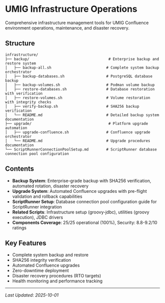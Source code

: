 # UMIG Infrastructure Operations

Comprehensive infrastructure management tools for UMIG Confluence environment operations, maintenance, and disaster recovery.

## Structure

```
infrastructure/
├── backup/                                    # Enterprise backup and restore system
│   ├── backup-all.sh                         # Complete system backup orchestrator
│   ├── backup-databases.sh                   # PostgreSQL database backup
│   ├── backup-volumes.sh                     # Podman volume backup
│   ├── restore-databases.sh                  # Database restoration with verification
│   ├── restore-volumes.sh                    # Volume restoration with integrity checks
│   ├── verify-backup.sh                      # SHA256 backup verification
│   └── README.md                             # Detailed backup system documentation
├── upgrade/                                   # Platform upgrade automation
│   ├── upgrade-confluence.sh                 # Confluence upgrade orchestrator
│   └── README.md                             # Upgrade procedures documentation
└── ScriptRunnerConnectionPoolSetup.md        # ScriptRunner database connection pool configuration
```

## Contents

- **Backup System**: Enterprise-grade backup with SHA256 verification, automated rotation, disaster recovery
- **Upgrade System**: Automated Confluence upgrades with pre-flight validation and rollback capabilities
- **ScriptRunner Setup**: Database connection pool configuration guide for ScriptRunner integration
- **Related Scripts**: Infrastructure setup (groovy-jdbc), utilities (groovy execution), JDBC drivers
- **Components Coverage**: 25/25 operational (100%), Security: 8.8-9.2/10 ratings

## Key Features

- Complete system backup and restore
- SHA256 integrity verification
- Automated Confluence upgrades
- Zero-downtime deployment
- Disaster recovery procedures (RTO targets)
- Health monitoring and performance tracking

---

_Last Updated: 2025-10-01_
